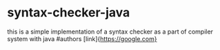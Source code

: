 # syntax-checker-java
this is a simple implementation of a syntax checker as a part of compiler system with java
#authors
[link]{https://google.com}
